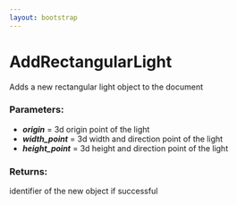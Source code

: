 ```yaml
---
layout: bootstrap
---
```


# AddRectangularLight

Adds a new rectangular light object to the document
        

### Parameters:

- ***origin*** = 3d origin point of the light
- ***width_point*** = 3d width and direction point of the light
- ***height_point*** = 3d height and direction point of the light
        

### Returns:


identifier of the new object if successful
        
